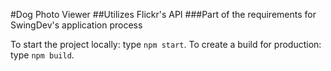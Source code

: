 #Dog Photo Viewer
##Utilizes Flickr's API
###Part of the requirements for SwingDev's application process

To start the project locally: type `npm start`.
To create a build for production: type `npm build`.